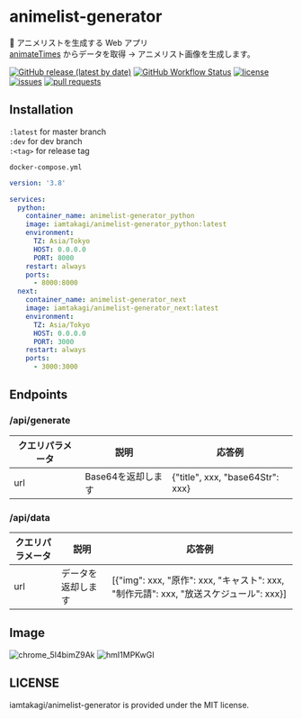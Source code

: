 # animelist-generator
📰 アニメリストを生成する Web アプリ\
[animateTimes](https://www.animatetimes.com/) からデータを取得 -> アニメリスト画像を生成します。

[![GitHub release (latest by date)](https://img.shields.io/github/v/release/iamtakagi-net/animelist-generator)](https://github.com/iamtakagi-net/animelist-generator/releases)
[![GitHub Workflow Status](https://img.shields.io/github/workflow/status/iamtakagi-net/animelist-generator/CI)](https://github.com/iamtakagi-net/animelist-generator/actions/workflows/ci.yml)
[![license](https://img.shields.io/github/license/iamtakagi-net/animelist-generator)](https://github.com/iamtakagi-net/animelist-generator/blob/master/LICENSE)
[![issues](https://img.shields.io/github/issues/iamtakagi-net/animelist-generator)](https://github.com/iamtakagi-net/animelist-generator/issues)
[![pull requests](https://img.shields.io/github/issues-pr/iamtakagi-net/animelist-generator)](https://github.com/iamtakagi-net/animelist-generator/pulls)

## Installation
`:latest` for master branch\
`:dev` for dev branch\
`:<tag>` for release tag

`docker-compose.yml`
```yml
version: '3.8'

services:
  python:
    container_name: animelist-generator_python
    image: iamtakagi/animelist-generator_python:latest
    environment:
      TZ: Asia/Tokyo
      HOST: 0.0.0.0
      PORT: 8000
    restart: always
    ports:
      - 8000:8000
  next:
    container_name: animelist-generator_next
    image: iamtakagi/animelist-generator_next:latest
    environment:
      TZ: Asia/Tokyo
      HOST: 0.0.0.0
      PORT: 3000
    restart: always
    ports:
      - 3000:3000
```

## Endpoints

### /api/generate
クエリパラメータ | 説明 | 応答例
---- | ---- | ----
url | Base64を返却します | {"title", xxx, "base64Str": xxx}

### /api/data
クエリパラメータ | 説明 | 応答例
---- | ---- | ----
url | データを返却します | [{"img": xxx, "原作": xxx, "キャスト": xxx, "制作元請": xxx, "放送スケジュール": xxx}]

## Image
![chrome_5I4bimZ9Ak](https://user-images.githubusercontent.com/46530214/110240691-83e87580-7f90-11eb-8c99-3307aa0180a2.png)
![hmI1MPKwGI](https://user-images.githubusercontent.com/46530214/110240693-8519a280-7f90-11eb-9a86-7d50461700a2.png)

## LICENSE
iamtakagi/animelist-generator is provided under the MIT license.

